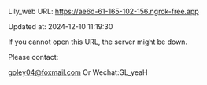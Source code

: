 Lily_web URL: https://ae6d-61-165-102-156.ngrok-free.app

Updated at: 2024-12-10 11:19:30

If you cannot open this URL, the server might be down.

Please contact: 

goley04@foxmail.com Or Wechat:GL_yeaH